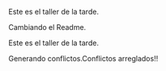 
Este es el taller de la tarde. 

Cambiando el Readme.

Este es el taller de la tarde.

Generando conflictos.Conflictos arreglados!!

